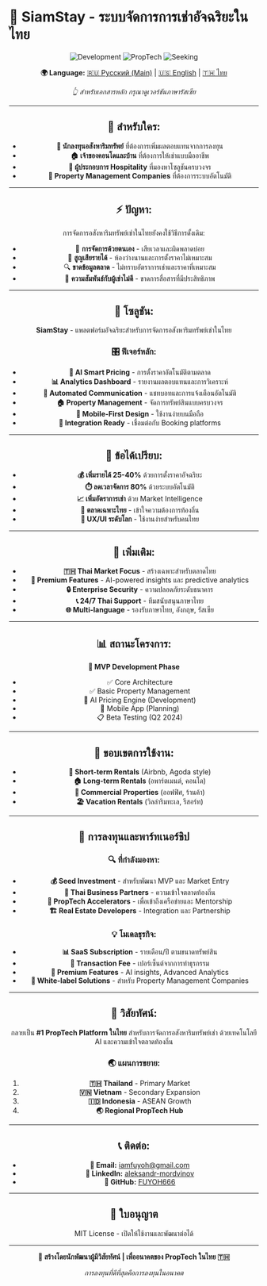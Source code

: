 # 🏡 SiamStay - ระบบจัดการการเช่าอัจฉริยะในไทย

<div align="center">

![Development](https://img.shields.io/badge/Status-In%20Development-yellow.svg)
![PropTech](https://img.shields.io/badge/PropTech-Platform-purple.svg)
![Seeking](https://img.shields.io/badge/Seeking-Investment%20%26%20Partners-red.svg)

<div align="center">

**🌍 Language:** [🇷🇺 Русский (Main)](README.md) | [🇺🇸 English](README_EN.md) | [🇹🇭 ไทย](README_TH.md)

*👆 สำหรับเอกสารหลัก กรุณาดูเวอร์ชันภาษารัสเซีย*

</div>

---

## 🎯 **สำหรับใคร:**
- **🏢 นักลงทุนอสังหาริมทรัพย์** ที่ต้องการเพิ่มผลตอบแทนจากการลงทุน
- **🏠 เจ้าของคอนโดและบ้าน** ที่ต้องการให้เช่าแบบมืออาชีพ
- **🏨 ผู้ประกอบการ Hospitality** ที่มองหาโซลูชันครบวงจร
- **💼 Property Management Companies** ที่ต้องการระบบอัตโนมัติ

---

## ⚡ **ปัญหา:**
การจัดการอสังหาริมทรัพย์เช่าในไทยยังคงใช้วิธีการดั้งเดิม:
- 📝 **การจัดการด้วยตนเอง** - เสียเวลาและผิดพลาดบ่อย
- 💸 **สูญเสียรายได้** - ห้องว่างนานและการตั้งราคาไม่เหมาะสม  
- 🔍 **ขาดข้อมูลตลาด** - ไม่ทราบอัตราการเช่าและราคาที่เหมาะสม
- 🤝 **ความสัมพันธ์กับผู้เช่าไม่ดี** - ขาดการสื่อสารที่มีประสิทธิภาพ

---

## 🚀 **โซลูชัน:**
**SiamStay** - แพลตฟอร์มอัจฉริยะสำหรับการจัดการอสังหาริมทรัพย์เช่าในไทย

### 🎛️ **ฟีเจอร์หลัก:**
- **🤖 AI Smart Pricing** - การตั้งราคาอัตโนมัติตามตลาด
- **📊 Analytics Dashboard** - รายงานผลตอบแทนและการวิเคราะห์
- **💬 Automated Communication** - แชทบอทและการแจ้งเตือนอัตโนมัติ
- **🏠 Property Management** - จัดการทรัพย์สินแบบครบวงจร
- **📱 Mobile-First Design** - ใช้งานง่ายบนมือถือ
- **🔄 Integration Ready** - เชื่อมต่อกับ Booking platforms

---

## 🎁 **ข้อได้เปรียบ:**
- **💰 เพิ่มรายได้ 25-40%** ด้วยการตั้งราคาอัจฉริยะ
- **⏱️ ลดเวลาจัดการ 80%** ด้วยระบบอัตโนมัติ
- **📈 เพิ่มอัตราการเช่า** ด้วย Market Intelligence
- **🎯 ตลาดเฉพาะไทย** - เข้าใจความต้องการท้องถิ่น
- **🌟 UX/UI ระดับโลก** - ใช้งานง่ายสำหรับคนไทย

---

## 🌟 **เพิ่มเติม:**
- **🇹🇭 Thai Market Focus** - สร้างเฉพาะสำหรับตลาดไทย
- **💎 Premium Features** - AI-powered insights และ predictive analytics
- **🔒 Enterprise Security** - ความปลอดภัยระดับธนาคาร
- **📞 24/7 Thai Support** - ทีมสนับสนุนภาษาไทย
- **🌐 Multi-language** - รองรับภาษาไทย, อังกฤษ, รัสเซีย

---

## 📊 **สถานะโครงการ:**
**🔨 MVP Development Phase**
- ✅ Core Architecture
- ✅ Basic Property Management
- 🔄 AI Pricing Engine (Development)
- 🔄 Mobile App (Planning)
- 📋 Beta Testing (Q2 2024)

---

## 🎯 **ขอบเขตการใช้งาน:**
- **🏨 Short-term Rentals** (Airbnb, Agoda style)
- **🏠 Long-term Rentals** (อพาร์ตเมนต์, คอนโด)
- **🏢 Commercial Properties** (ออฟฟิศ, ร้านค้า)
- **🏖️ Vacation Rentals** (วิลล่าริมทะเล, รีสอร์ท)

---

## 💼 **การลงทุนและพาร์ทเนอร์ชิป**

### 🔍 **ที่กำลังมองหา:**
- **💰 Seed Investment** - สำหรับพัฒนา MVP และ Market Entry
- **🤝 Thai Business Partners** - ความเข้าใจตลาดท้องถิ่น
- **🏢 PropTech Accelerators** - เพื่อเข้าถึงเครือข่ายและ Mentorship
- **🏗️ Real Estate Developers** - Integration และ Partnership

### 💡 **โมเดลธุรกิจ:**
- **📊 SaaS Subscription** - รายเดือน/ปี ตามขนาดทรัพย์สิน
- **💸 Transaction Fee** - เปอร์เซ็นต์จากการทำธุรกรรม
- **🎯 Premium Features** - AI insights, Advanced Analytics
- **🤖 White-label Solutions** - สำหรับ Property Management Companies

---

## 🚀 **วิสัยทัศน์:**
กลายเป็น **#1 PropTech Platform ในไทย** สำหรับการจัดการอสังหาริมทรัพย์เช่า ด้วยเทคโนโลยี AI และความเข้าใจตลาดท้องถิ่น

### 🌏 **แผนการขยาย:**
1. **🇹🇭 Thailand** - Primary Market
2. **🇻🇳 Vietnam** - Secondary Expansion
3. **🇮🇩 Indonesia** - ASEAN Growth
4. **🌏 Regional PropTech Hub**

---

## 📞 **ติดต่อ:**
- **📧 Email:** [iamfuyoh@gmail.com](mailto:iamfuyoh@gmail.com)
- **💼 LinkedIn:** [aleksandr-mordvinov](https://linkedin.com/in/aleksandr-mordvinov)
- **🔗 GitHub:** [FUYOH666](https://github.com/FUYOH666)

---

## 📄 **ใบอนุญาต**
MIT License - เปิดให้ใช้งานและพัฒนาต่อได้

---

<div align="center">

**🌟 สร้างโดยนักพัฒนาผู้มีวิสัยทัศน์ | เพื่ออนาคตของ PropTech ในไทย 🇹🇭**

*การลงทุนที่ดีที่สุดคือการลงทุนในอนาคต*

</div>
